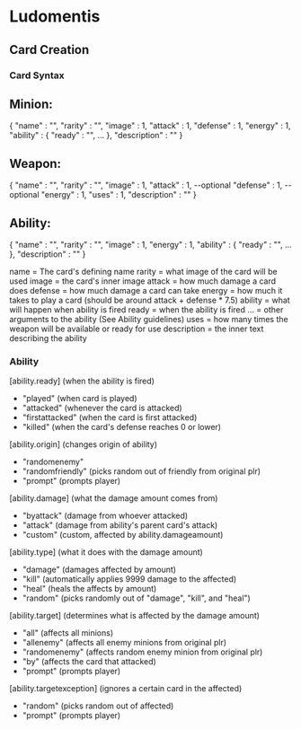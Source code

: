 # Ludomentis


## Card Creation

### Card Syntax

Minion:
------------
{
	"name" : "",
	"rarity" : "",
	"image" : 1,
	"attack" : 1,
	"defense" : 1,
	"energy" : 1,
	"ability" : {
		"ready" : "",
		...
	},
	"description" : ""
}

Weapon:
------------
{
	"name" : "",
	"rarity" : "",
	"image" : 1,
	"attack" : 1, --optional
	"defense" : 1, --optional
	"energy" : 1,
	"uses" : 1,
	"description" : ""
}

Ability:
------------
{
	"name" : "",
	"rarity" : "",
	"image" : 1,
	"energy" : 1,
	"ability" : {
		"ready" : "",
		...
	},
	"description" : ""
}


name = The card's defining name
rarity = what image of the card will be used
image = the card's inner image
attack = how much damage a card does
defense = how much damage a card can take
energy = how much it takes to play a card (should be around attack + defense * 7.5)
ability = what will happen when ability is fired
ready = when the ability is fired
... = other arguments to the ability (See Ability guidelines)
uses = how many times the weapon will be available or ready for use
description = the inner text describing the ability



### Ability


[ability.ready] (when the ability is fired)
 - "played" (when card is played)
 - "attacked" (whenever the card is attacked)
 - "firstattacked" (when the card is first attacked)
 - "killed" (when the card's defense reaches 0 or lower)
 
[ability.origin] (changes origin of ability)
 - "randomenemy"
 - "randomfriendly" (picks random out of friendly from original plr)
 - "prompt" (prompts player)
 
[ability.damage] (what the damage amount comes from)
 - "byattack" (damage from whoever attacked)
 - "attack" (damage from ability's parent card's attack)
 - "custom" (custom, affected by ability.damageamount)
 
[ability.type] (what it does with the damage amount)
 - "damage" (damages affected by amount)
 - "kill" (automatically applies 9999 damage to the affected)
 - "heal" (heals the affects by amount)
 - "random" (picks randomly out of "damage", "kill", and "heal")
 
[ability.target] (determines what is affected by the damage amount)
 - "all" (affects all minions)
 - "allenemy" (affects all enemy minions from original plr)
 - "randomenemy" (affects random enemy minion from original plr)
 - "by" (affects the card that attacked)
 - "prompt" (prompts player)
 
[ability.targetexception] (ignores a certain card in the affected)
 - "random" (picks random out of affected)
 - "prompt" (prompts player)
